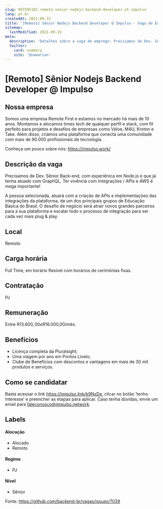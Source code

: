 ```yaml
---
slug: 997595182-remoto-senior-nodejs-backend-developer-at-impulso
lang: pt-br
createdAt: 2021-09-15
title: '[Remoto] Sênior Nodejs Backend Developer @ Impulso - Vaga de Emprego'
sitemap:
  lastModified: 2021-09-15
meta:
  description: 'Detalhes sobre a vaga de emprego: Precisamos de Dev. Sênior Back-end, com experiênica em Node.js e que já tenha atuado com GraphQL. Ter vivência com Integrações / APIs e AWS é mega importante!  A pessoa selecionada, atuará com a criação de APIs e implementações das integrações da plataforma, de um dos principais grupos de Educação Básica do Brasil. O desafio de negócio será atrair novos grandes parceiros para a sua plataforma e escalar todo o processo de integração para ser cada vez mais plug & play.'
  twitter:
    card: summary
    site: '@nawarian'
---
```


# [Remoto] Sênior Nodejs Backend Developer @ Impulso

## Nossa empresa

Somos uma empresa Remote First e estamos no mercado há mais de 10 anos. Montamos e alocamos times tech de qualquer perfil e stack, com fit perfeito para projetos e desafios de empresas como Veloe, M4U, Kroton e Take. Além disso, criamos uma plataforma que conecta uma comunidade com mais de 90.000 profissionais de tecnologia.

Conheça um pouco sobre nós: https://impulso.work/

## Descrição da vaga

Precisamos de Dev. Sênior Back-end, com experiênica em Node.js e que já tenha atuado com GraphQL. Ter vivência com Integrações / APIs e AWS é mega importante! 

A pessoa selecionada, atuará com a criação de APIs e implementações das integrações da plataforma, de um dos principais grupos de Educação Básica do Brasil. O desafio de negócio será atrair novos grandes parceiros para a sua plataforma e escalar todo o processo de integração para ser cada vez mais plug & play.

## Local

Remoto

## Carga horária

Full Time, em horário flexível com horários de cerimônias fixas.

## Contratação

PJ 

## Remuneração

Entre R$13.600,00 e R$16.000,00/mês.

## Benefícios

- Licença completa da Pluralsight;
- Uma viagem por ano em Pontos Livelo;
- Clube de Benefícios com descontos e vantagens em mais de 30 mil produtos e serviços.

## Como se candidatar

Basta acessar o link https://impulso.link/k9NxDe, clicar no botão ‘tenho interesse’ e preencher as etapas para aplicar. Caso tenha dúvidas, envie um email para faleconosco@impulso.network.

## Labels
<!-- retire os labels que não fazem sentido à vaga -->

#### Alocação
- Alocado
- Remoto

#### Regime

- PJ

#### Nível

- Sênior





Fonte: https://github.com/backend-br/vagas/issues/7039